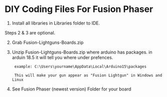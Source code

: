 # DIY Coding Files For Fusion Phaser

1. Install all libraries in Libraries folder to IDE.

Steps 2 & 3 are optional.

2. Grab Fusion-Lightguns-Boards.zip 
  
3. Unzip Fusion-Lightguns-Boards.zip where arduino has packages. in arduin 18.5 it will tell you where under prefences.

        example: C:\Users\yourname\AppData\Local\Arduino15\packages
        
        This will make your gun appear as "Fusion Lightgun" in Windows and Linux

4. See Fusion Phaser (newest version) Folder for your board

